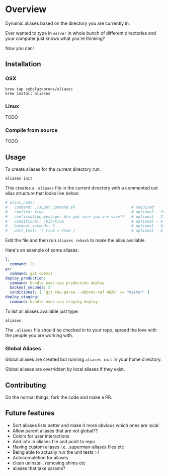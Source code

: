 # Overview

Dynamic aliases based on the directory you are currently in.

Ever wanted to type in `server` in whole bunch of different directories and your computer just knows what you're thinking?

Now you can!

## Installation

### OSX

```
brew tap sebglazebrook/aliases
brew install aliases
```

### Linux

TODO

### Compile from source

TODO

## Usage

To create aliases for the current directory run:

```
aliases init
```

This creates a `.aliases` file in the current directory with a commented out alias structure that looks like below:

```yaml
# alias_name:
#   command: ./super_command.sh                         # required
#   confirm: true                                       # optional - You will be asked to confirm before execution
#   confirmation_message: Are you sure you are sure??   # optional - If confirm is set to true then you this is your confirmation message
#   conditional: /bin/true                              # optional - A bash command that needs to be successful for the alias to run
#   backout_seconds: 3                                  # optional - Give's you a backout option (ctrl + c) before the alias is executed
#   unit_test: '[ true = true ]'                        # optional - A bash command that tells whether the alias is doing what you want
```

Edit the file and then run `aliases rehash` to make the alias available.

Here's an example of some aliases:

```yaml
l:
  command: ls
gc:
  command: git commit
deploy_production:
  command: bundle exec cap production deploy
  backout_seconds: 3
  conditional: [ `git rev-parse --abbrev-ref HEAD` == "master" ]
deploy_staging:
  command: bundle exec cap staging deploy
```

To list all aliases available just type:

```
aliases
```

The `.aliases` file should be checked in to your repo, spread the love with the people you are working with.

### Global Aliases

Global aliases are created but running `aliases init` in your home directory.

Global aliases are overridden by local aliases if they exist.

## Contributing

Do the normal things, fork the code and make a PR.

## Future features

- Sort aliases lists better and make it more obvious which ones are local
- Allow parent aliases that are not global??
- Colors for user interactions
- Add info in aliases file and point to repo
- Having custom aliases i.e. .superman-aliases files etc
- Being able to actually run the unit tests :-)
- Autocompletion for aliases
- clean uninstall, removing shims etc
- aliases that take params?
